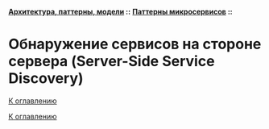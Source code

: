 **[Архитектура, паттерны, модели](../../README.md#patterns) ::** 
**[Паттерны микросервисов](../../README.md#patterns-microservices) ::**
# Обнаружение сервисов на стороне сервера (Server-Side Service Discovery)

<!--

-->

[К оглавлению](../../README.md#patterns-microservices)



[К оглавлению](../../README.md#patterns-microservices)
